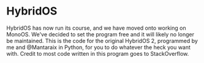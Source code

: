 # HybridOS
HybridOS has now run its course, and we have moved onto working on MonoOS.
We've decided to set the program free and it will likely no longer be maintained.
This is the code for the original HybridOS 2, programmed by me and @Mantaraix in Python, for you to do whatever the heck you want with.
Credit to most code written in this program goes to StackOverflow.
